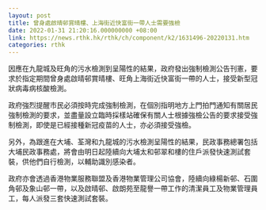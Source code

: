 ```yaml
---
layout: post
title: 曾身處啟晴邨賞晴樓、上海街近快富街一帶人士需要強檢
date: 2022-01-31 21:20:16.000000000 +08:00
link: https://news.rthk.hk/rthk/ch/component/k2/1631496-20220131.htm
categories: rthk
---
```


因應在九龍城及旺角的污水檢測到呈陽性的結果，政府發出強制檢測公告刊憲，要求於指定期間曾身處啟晴邨賞晴樓、旺角上海街近快富街一帶的人士，接受新型冠狀病毒病核酸檢測。

政府強烈提醒市民必須按時完成強制檢測，在個別指明地方上門拍門通知有關居民強制檢測的要求，並盡量設立臨時採樣站確保有關人士根據強檢公告的要求接受強制檢測，即使是已經接種新冠疫苗的人士，亦必須接受強檢。
 
另外，為跟進在大埔、荃灣和九龍城的污水檢測呈陽性的結果，民政事務總署包括大埔民政事務處，將會由明日起陸續向大埔太和邨翠和樓的住戶派發快速測試套裝，供他們自行檢測，以輔助識別感染者。

政府亦會透過香港物業服務聯盟及香港物業管理公司協會，陸續向綠楊新邨、石圍角邨及象山邨一帶，以及啟晴邨、啟朗苑至龍譽一帶工作的清潔員工及物業管理員工，每人派發三套快速測試套裝。
